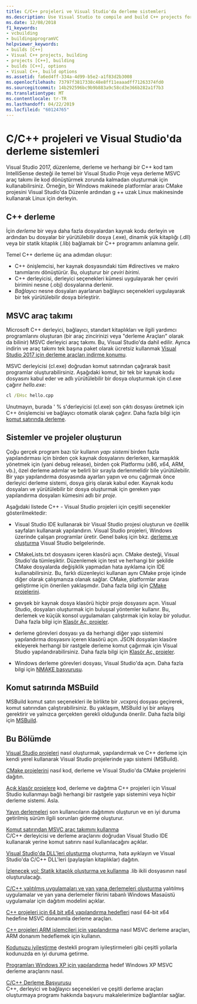 ```yaml
---
title: C/C++ projeleri ve Visual Studio'da derleme sistemleri
ms.description: Use Visual Studio to compile and build C++ projects for Windows, ARM or Linux based on any project system.
ms.date: 12/08/2018
f1_keywords:
- vcbuilding
- buildingaprogramVC
helpviewer_keywords:
- builds [C++]
- Visual C++ projects, building
- projects [C++], building
- builds [C++], options
- Visual C++, build options
ms.assetid: fa6ed4ff-334a-4d99-b5e2-a1f83d2b3008
ms.openlocfilehash: 73797f3817338c48e8ff11eaaadff71263374fd0
ms.sourcegitcommit: 14b292596bc9b9b883a9c58cd3e366b282a1f7b3
ms.translationtype: MT
ms.contentlocale: tr-TR
ms.lasthandoff: 04/22/2019
ms.locfileid: "60124765"
---
```

# <a name="cc-projects-and-build-systems-in-visual-studio"></a>C/C++ projeleri ve Visual Studio'da derleme sistemleri

Visual Studio 2017, düzenleme, derleme ve herhangi bir C++ kod tam IntelliSense desteği ile temel bir Visual Studio Proje veya derleme MSVC araç takımı ile kod dönüştürmek zorunda kalmadan oluşturmak için kullanabilirsiniz. Örneğin, bir Windows makinede platformlar arası CMake projesini Visual Studio'da Düzenle ardından g ++ uzak Linux makinesinde kullanarak Linux için derleyin.

## <a name="c-compilation"></a>C++ derleme

İçin *derleme* bir veya daha fazla dosyalardan kaynak kodu derleyin ve ardından bu dosyalar bir yürütülebilir dosya (.exe), dinamik yük kitaplığı (.dll) veya bir statik kitaplık (.lib) bağlamak bir C++ programını anlamına gelir. 

Temel C++ derleme üç ana adımdan oluşur:

- C++ önişlemcisi, her kaynak dosyasındaki tüm #directives ve makro tanımlarını dönüştürür. Bu, oluşturur bir *çeviri birimi*.
- C++ derleyicisi, derleyici seçenekleri kümesi uygulayarak her çeviri birimini nesne (.obj) dosyalarına derlenir.
- *Bağlayıcı* nesne dosyaları ayarlanan bağlayıcı seçenekleri uygulayarak bir tek yürütülebilir dosya birleştirir. 

## <a name="the-msvc-toolset"></a>MSVC araç takımı

Microsoft C++ derleyici, bağlayıcı, standart kitaplıkları ve ilgili yardımcı programlarını oluşturan (bir araç zincirinizi veya "derleme Araçları" olarak da bilinir) MSVC derleyici araç takımı. Bu, Visual Studio'da dahil edilir. Ayrıca indirin ve araç takımı tek başına paket olarak ücretsiz kullanmak [Visual Studio 2017 için derleme araçları indirme konumu](https://visualstudio.microsoft.com/downloads/#build-tools-for-visual-studio-2017).

MSVC derleyicisi (cl.exe) doğrudan komut satırından çağırarak basit programlar oluşturabilirsiniz. Aşağıdaki komut, bir tek bir kaynak kodu dosyasını kabul eder ve adlı yürütülebilir bir dosya oluşturmak için cl.exe çağırır *hello.exe*: 

```cmd
cl /EHsc hello.cpp
```
Unutmayın, burada ' % s'derleyicisi (cl.exe) son çıktı dosyası üretmek için C++ önişlemcisi ve bağlayıcı otomatik olarak çağırır.  Daha fazla bilgi için [komut satırında derleme](building-on-the-command-line.md).

## <a name="build-systems-and-projects"></a>Sistemler ve projeler oluşturun

Çoğu gerçek program bazı tür kullanın *yapı sistemi* birden fazla yapılandırması için birden çok kaynak dosyalarını derlerken, karmaşıklık yönetmek için (yani debug release), birden çok Platformu (x86, x64, ARM, vb.), özel derleme adımlar ve belirli bir sırayla derlenmelidir bile yürütülebilir. Bir yapı yapılandırma dosyasında ayarları yapın ve onu çağırmak önce derleyici derleme sistemi, dosya giriş olarak kabul eder. Kaynak kodu dosyaları ve yürütülebilir bir dosya oluşturmak için gereken yapı yapılandırma dosyaları kümesini adlı bir *proje*. 

Aşağıdaki listede C++ - Visual Studio projeleri için çeşitli seçenekler gösterilmektedir:

- Visual Studio IDE kullanarak bir Visual Studio projesi oluşturun ve özellik sayfaları kullanarak yapılandırın. Visual Studio projeleri, Windows üzerinde çalışan programlar üretir. Genel bakış için bkz. [derleme ve oluşturma](/visualstudio/ide/compiling-and-building-in-visual-studio) Visual Studio belgelerinde.

- CMakeLists.txt dosyasını içeren klasörü açın. CMake desteği, Visual Studio'da tümleşiktir. Düzenlemek için test ve herhangi bir şekilde CMake dosyalarda değişiklik yapmadan hata ayıklama için IDE kullanabilirsiniz. Bu, farklı düzenleyici kullanan aynı CMake proje içinde diğer olarak çalışmanıza olanak sağlar. CMake, platformlar arası geliştirme için önerilen yaklaşımdır. Daha fazla bilgi için [CMake projelerini](cmake-projects-in-visual-studio.md).
 
- gevşek bir kaynak dosya klasörü hiçbir proje dosyasını açın. Visual Studio, dosyaları oluşturmak için buluşsal yöntemler kullanır. Bu, derlemek ve küçük konsol uygulamaları çalıştırmak için kolay bir yoludur. Daha fazla bilgi için [Klasör Aç, projeler](open-folder-projects-cpp.md).

- derleme görevleri dosyası ya da herhangi diğer yapı sistemini yapılandırma dosyasını içeren klasörü açın. JSON dosyaları klasöre ekleyerek herhangi bir rastgele derleme komut çağırmak için Visual Studio yapılandırabilirsiniz. Daha fazla bilgi için [Klasör Aç, projeler](open-folder-projects-cpp.md).
 
- Windows derleme görevleri dosyası, Visual Studio'da açın. Daha fazla bilgi için [NMAKE başvurusu](reference/nmake-reference.md).

## <a name="msbuild-from-the-command-line"></a>Komut satırında MSBuild 

MSBuild komut satırı seçenekleri ile birlikte bir .vcxproj dosyası geçirerek, komut satırından çalıştırabilirsiniz. Bu yaklaşım, MSBuild iyi bir anlayış gerektirir ve yalnızca gerçekten gerekli olduğunda önerilir. Daha fazla bilgi için [MSBuild](msbuild-visual-cpp.md).

## <a name="in-this-section"></a>Bu Bölümde

[Visual Studio projeleri](creating-and-managing-visual-cpp-projects.md) nasıl oluşturmak, yapılandırmak ve C++ derleme için kendi yerel kullanarak Visual Studio projelerinde yapı sistemi (MSBuild).

[CMake projelerini](cmake-projects-in-visual-studio.md) nasıl kod, derleme ve Visual Studio'da CMake projelerini dağıtın.

[Açık klasör projelere](open-folder-projects-cpp.md) kod, derleme ve dağıtma C++ projeleri için Visual Studio kullanmayı bağlı herhangi bir rastgele yapı sistemini veya hiçbir derleme sistemi. Asla. 

[Yayın derlemeleri](release-builds.md) son kullanıcıların dağıtımını oluşturun ve en iyi duruma getirilmiş sürüm ilgili sorunları giderme oluşturur.

[Komut satırından MSVC araç takımını kullanma](building-on-the-command-line.md)<br/>
C/C++ derleyicisi ve derleme araçlarını doğrudan Visual Studio IDE kullanarak yerine komut satırını nasıl kullanılacağını açıklar.

[Visual Studio'da DLL'leri oluşturma](dlls-in-visual-cpp.md) oluşturma, hata ayıklayın ve Visual Studio'da C/C++ DLL'leri (paylaşılan kitaplıklar) dağıtın.

[İzlenecek yol: Statik kitaplık oluşturma ve kullanma](walkthrough-creating-and-using-a-static-library-cpp.md) .lib ikili dosyasının nasıl oluşturulacağı.

[C/C++ yalıtılmış uygulamaları ve yan yana derlemeleri oluşturma](building-c-cpp-isolated-applications-and-side-by-side-assemblies.md) yalıtılmış uygulamalar ve yan yana derlemeler fikrini tabanlı Windows Masaüstü uygulamalar için dağıtım modelini açıklar.

[C++ projeleri için 64 bit x64 yapılandırma hedefleri](configuring-programs-for-64-bit-visual-cpp.md) nasıl 64-bit x64 hedefine MSVC donanımla derleme araçları.

[C++ projeleri ARM işlemcileri için yapılandırma](configuring-programs-for-arm-processors-visual-cpp.md) nasıl MSVC derleme araçları, ARM donanım hedeflemek için kullanın.

[Kodunuzu iyileştirme](optimizing-your-code.md) destekli program iyileştirmeleri gibi çeşitli yollarla kodunuzda en iyi duruma getirme.

[Programları Windows XP için yapılandırma](configuring-programs-for-windows-xp.md) hedef Windows XP MSVC derleme araçlarını nasıl.

[C/C++ Derleme Başvurusu](reference/c-cpp-building-reference.md)<br/>
C++, derleyici ve bağlayıcı seçenekleri ve çeşitli derleme araçları oluşturmaya programı hakkında başvuru makalelerimize bağlantılar sağlar.
